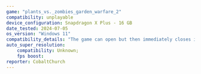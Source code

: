 ```yaml
---
game: "plants_vs._zombies_garden_warfare_2"
compatibility: unplayable
device_configuration: Snapdragon X Plus - 16 GB
date_tested: 2024-07-05
os_version: "Windows 11"
compatibility_details: "The game can open but then immediately closes itself and gives an error message."
auto_super_resolution:
    compatibility: Unknown;
    fps boost: 
reporter: CobaltChurch
---
```

